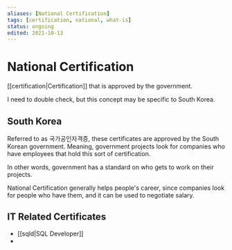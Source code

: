 ```yaml
---
aliases: [National Certification]
tags: [certification, national, what-is]
status: ongoing
edited: 2021-10-13
---
```


# National Certification
[[certification|Certification]] that is approved by the government.

I need to double check, but this concept may be specific to South Korea.

## South Korea
Referred to as 국가공인자격증, these certificates are approved by the South Korean government.
Meaning, government projects look for companies who have employees that hold this sort of certification.

In other words, government has a standard on who gets to work on their projects.

National Certification generally helps people's career, since companies look for people who have them, and it can be used to negotiate salary.

## IT Related Certificates
- [[sqld|SQL Developer]]
- 